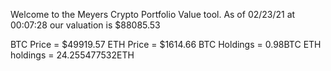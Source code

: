 Welcome to the Meyers Crypto Portfolio Value tool. 
As of 02/23/21 at 00:07:28 our valuation is $88085.53 

BTC Price = $49919.57
 ETH Price = $1614.66
BTC Holdings = 0.98BTC
 ETH holdings = 24.255477532ETH 
